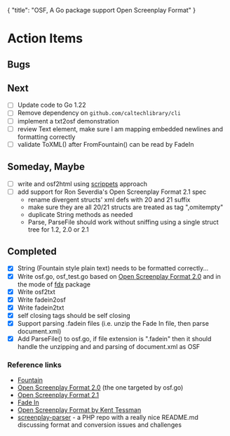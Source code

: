 {
    "title": "OSF, A Go package support Open Screenplay Format"
}

# Action Items

## Bugs


## Next

- [ ] Update code to Go 1.22
- [ ] Remove dependency on `github.com/caltechlibrary/cli`
- [ ] implement a txt2osf demonstration
- [ ] review Text element, make sure I am mapping embedded newlines and formatting correctly
- [ ] validate ToXML() after FromFountain() can be read by FadeIn

## Someday, Maybe

- [ ] write and osf2html using [scrippets](https://fountain.io/scrippets) approach
- [ ] add support for Ron Severdia's Open Screenplay Format 2.1 spec
    - rename divergent structs' xml defs with 20 and 21 suffix
    - make sure they are all 20/21 structs are treated as tag ",omitempty" 
    - duplicate String methods as needed
    - Parse, ParseFile should work without sniffing using a single struct tree for 1.2, 2.0 or 2.1 

## Completed

- [x] String (Fountain style plain text) needs to be formatted correctly...
- [x] Write osf.go, osf_test.go based on [Open Screenplay Format 2.0](https://sourceforge.net/projects/openscrfmt/) and in the mode of [fdx](https://github.com/rsdoiel/fdx) package
- [x] Write osf2txt
- [x] Write fadein2osf
- [x] Write fadein2txt
- [x] self closing tags should be self closing
- [x] Support parsing .fadein files (i.e. unzip the Fade In file, then parse document.xml)
- [x] Add ParseFile() to osf.go, if file extension is ".fadein" then it should handle the unzipping and and parsing of document.xml as OSF

### Reference links

- [Fountain](https://fountain.io)
- [Open Screenplay Format 2.0](https://sourceforge.net/projects/openscrfmt/) (the one targeted by osf.go)
- [Open Screenplay Format 2.1](https://github.com/severdia/Open-Screenplay-Format)
- [Fade In](https://www.fadeinpro.com)
- [Open Screenplay Format by Kent Tessman](http://www.kenttessman.com/2012/02/open-screenplay-format/)
- [screenplay-parser](https://github.com/azcoppen/screenplay-parser) - a PHP repo with a really nice README.md discussing format and conversion issues and challenges

